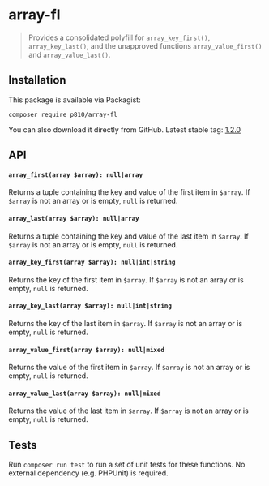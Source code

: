 # array-fl

> Provides a consolidated polyfill for `array_key_first()`, `array_key_last()`, and the unapproved functions `array_value_first()` and `array_value_last()`.

## Installation

This package is available via Packagist:

```
composer require p810/array-fl
```

You can also download it directly from GitHub.
Latest stable tag: [1.2.0](https://github.com/p810/array-fl/archive/1.2.0.zip)

## API

#### `array_first(array $array): null|array`
Returns a tuple containing the key and value of the first item in `$array`.
If `$array` is not an array or is empty, `null` is returned.

#### `array_last(array $array): null|array`
Returns a tuple containing the key and value of the last item in `$array`.
If `$array` is not an array or is empty, `null` is returned.

#### `array_key_first(array $array): null|int|string`
Returns the key of the first item in `$array`.
If `$array` is not an array or is empty, `null` is returned.

#### `array_key_last(array $array): null|int|string`
Returns the key of the last item in `$array`.
If `$array` is not an array or is empty, `null` is returned.

#### `array_value_first(array $array): null|mixed`
Returns the value of the first item in `$array`.
If `$array` is not an array or is empty, `null` is returned.

#### `array_value_last(array $array): null|mixed`
Returns the value of the last item in `$array`.
If `$array` is not an array or is empty, `null` is returned.

## Tests

Run `composer run test` to run a set of unit tests for these functions.
No external dependency (e.g. PHPUnit) is required.